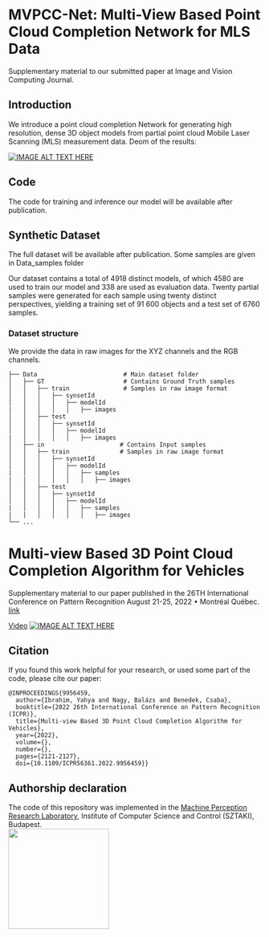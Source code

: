 # MVPCC-Net: Multi-View Based Point Cloud Completion Network for MLS Data
Supplementary material to our submitted paper at  Image and Vision Computing Journal.


## Introduction 

We introduce a point cloud completion Network for generating high resolution, dense 3D object models from partial point cloud Mobile Laser Scanning (MLS) measurement data. Deom of the results:


[![IMAGE ALT TEXT HERE](https://img.youtube.com/vi/iQ_SWNuF2a4/0.jpg)](https://youtu.be/iQ_SWNuF2a4)




## Code 

The code for training and inference our model will be available after publication.


## Synthetic Dataset
The full dataset will be available after publication. Some samples are given in  Data_samples folder

Our dataset contains a total of 4918 distinct models, of which 4580 are used to train our model and 338 are used as evaluation
data. Twenty partial samples were generated for each sample using twenty distinct perspectives, yielding a training set of 91 600 objects and a test set of 6760 samples.





### Dataset structure
We provide the data in raw images for the XYZ channels and the RGB channels.

    ├── Data                        # Main dataset folder
    │   ├── GT                      # Contains Ground Truth samples
    │   │   ├── train               # Samples in raw image format
    │   │   │   ├── synsetId 
    │   │   │   │   ├── modelId 
    |   │   │   │   │   ├── images 
    │   │   ├── test             
    │   │   │   ├── synsetId 
    │   │   │   │   ├── modelId 
    |   │   │   │   │   ├── images 
    │   ├── in                     # Contains Input samples 
    │   │   ├── train              # Samples in raw image format
    │   │   │   ├── synsetId  
    │   │   │   │   ├── modelId 
    |   │   │   │   │   ├── samples 
    |   |   │   │   │   │   ├── images
    │   │   ├── test             
    │   │   │   ├── synsetId 
    │   │   │   │   ├── modelId 
    |   │   │   │   │   ├── samples
    |   |   │   │   │   │   ├── images
    └── ...




# Multi-view Based 3D Point Cloud Completion Algorithm for Vehicles
Supplementary material to our paper published in the 26TH International Conference on Pattern Recognition August 21-25, 2022 • Montréal Québec. [link](https://ieeexplore.ieee.org/abstract/document/9956459)

[Video](https://youtu.be/_g9bZVt9Wc8) 
[![IMAGE ALT TEXT HERE](https://img.youtube.com/vi/_g9bZVt9Wc8/0.jpg)](https://www.youtube.com/watch?v=_g9bZVt9Wc8)



## Citation
If you found this work helpful for your research, or used some part of the code, please cite our paper:

```text
@INPROCEEDINGS{9956459,
  author={Ibrahim, Yahya and Nagy, Balázs and Benedek, Csaba},
  booktitle={2022 26th International Conference on Pattern Recognition (ICPR)}, 
  title={Multi-view Based 3D Point Cloud Completion Algorithm for Vehicles}, 
  year={2022},
  volume={},
  number={},
  pages={2121-2127},
  doi={10.1109/ICPR56361.2022.9956459}}

```



## Authorship declaration
The code of this repository was implemented in the [Machine Perception Research Laboratory](https://www.sztaki.hu/en/science/departments/mplab), Institute of Computer Science and Control (SZTAKI), Budapest.\
<img src="https://epicinnolabs.hu/wp-content/uploads/2019/10/sztaki_logo_2019_uj_kek.png" width="200">
